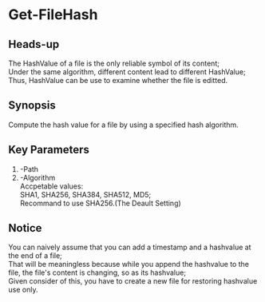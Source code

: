 # Get-FileHash 

## Heads-up  
The HashValue of a file is the only reliable symbol of its content;  
Under the same algorithm, different content lead to different HashValue;  
Thus, HashValue can be use to examine whether the file is editted.  

## Synopsis  
Compute the hash value for a file by using a specified hash algorithm.


## Key Parameters  
1. -Path  
2. -Algorithm  
   Accpetable values:  
   SHA1, SHA256, SHA384, SHA512, MD5;    
   Recommand to use SHA256.(The Deault Setting)  
   
   
## Notice
You can naively assume that you can add a timestamp and a hashvalue at the end of a file;  
That will be meaningless because while you append the hashvalue to the file, the file's content is changing, so as its hashvalue;  
Given consider of this, you have to create a new file for restoring hashvalue use only.  